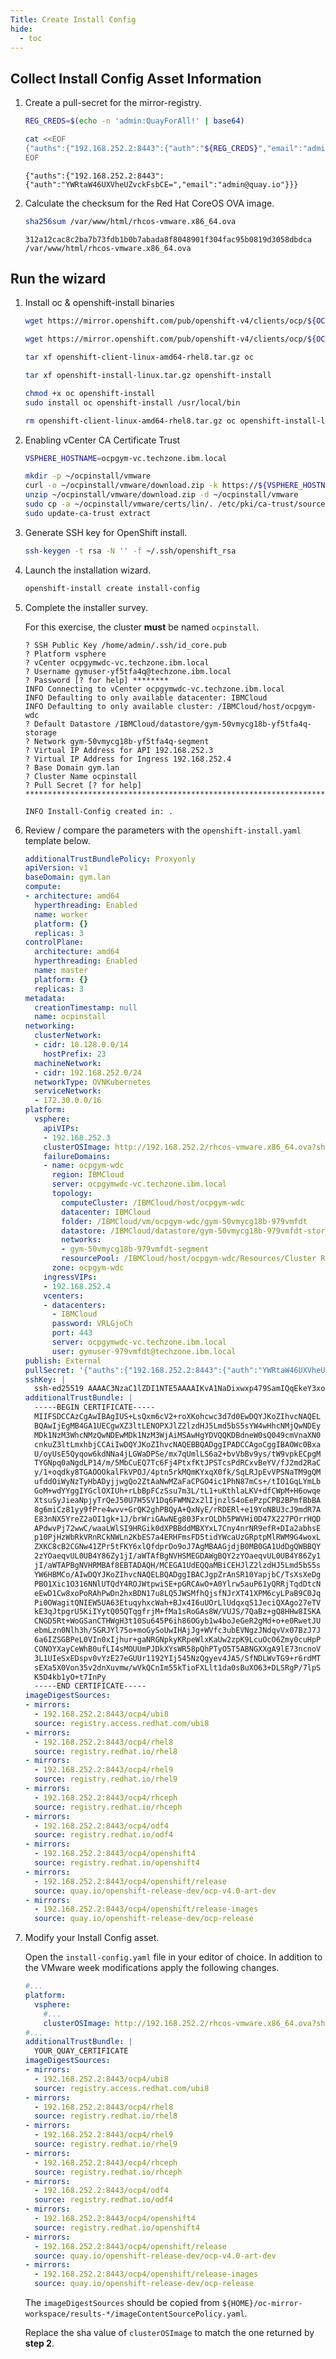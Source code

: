 ```yaml
---
Title: Create Install Config
hide:
  - toc
---
```


## Collect Install Config Asset Information

1. Create a pull-secret for the mirror-registry.

   ```sh
   REG_CREDS=$(echo -n 'admin:QuayForAll!' | base64)
   ```

   ```sh
   cat <<EOF
   {"auths":{"192.168.252.2:8443":{"auth":"${REG_CREDS}","email":"admin@quay.io"}}}
   EOF
   ```

   ```{.text .no-copy title="Example output"}
   {"auths":{"192.168.252.2:8443":{"auth":"YWRtaW46UXVheUZvckFsbCE=","email":"admin@quay.io"}}}
   ```

2. Calculate the checksum for the Red Hat CoreOS OVA image.

   ```sh
   sha256sum /var/www/html/rhcos-vmware.x86_64.ova
   ```

   ```{.text .no-copy title="Example output"}
   312a12cac8c2ba7b73fdb1b0b7abada8f8048901f304fac95b0819d3058dbdca  /var/www/html/rhcos-vmware.x86_64.ova
   ```

## Run the wizard

1. Install oc & openshift-install binaries

   ```sh
   wget https://mirror.openshift.com/pub/openshift-v4/clients/ocp/${OCP_VERSION}.${OCP_MINOR}/openshift-client-linux-amd64-rhel8.tar.gz
   ```

   ```sh
   wget https://mirror.openshift.com/pub/openshift-v4/clients/ocp/${OCP_VERSION}.${OCP_MINOR}/openshift-install-linux.tar.gz
   ```

   ```sh
   tar xf openshift-client-linux-amd64-rhel8.tar.gz oc
   ```

   ```sh
   tar xf openshift-install-linux.tar.gz openshift-install
   ```

   ```sh
   chmod +x oc openshift-install
   sudo install oc openshift-install /usr/local/bin
   ```

   ```sh
   rm openshift-client-linux-amd64-rhel8.tar.gz oc openshift-install-linux.tar.gz openshift-install
   ```

2. Enabling vCenter CA Certificate Trust

   ```sh
   VSPHERE_HOSTNAME=ocpgym-vc.techzone.ibm.local
   ```

   ```sh
   mkdir -p ~/ocpinstall/vmware
   curl -o ~/ocpinstall/vmware/download.zip -k https://${VSPHERE_HOSTNAME}/certs/download.zip
   unzip ~/ocpinstall/vmware/download.zip -d ~/ocpinstall/vmware
   sudo cp -a ~/ocpinstall/vmware/certs/lin/. /etc/pki/ca-trust/source/anchors/
   sudo update-ca-trust extract
   ```

3. Generate SSH key for OpenShift install.

   ```sh
   ssh-keygen -t rsa -N '' -f ~/.ssh/openshift_rsa
   ```

4. Launch the installation wizard.

   ```sh
   openshift-install create install-config
   ```

5. Complete the installer survey.

   For this exercise, the cluster **must** be named `ocpinstall`.

   ```{.text .no-copy title="Example"}
   ? SSH Public Key /home/admin/.ssh/id_core.pub
   ? Platform vsphere
   ? vCenter ocpgymwdc-vc.techzone.ibm.local
   ? Username gymuser-yf5tfa4q@techzone.ibm.local
   ? Password [? for help] ********
   INFO Connecting to vCenter ocpgymwdc-vc.techzone.ibm.local
   INFO Defaulting to only available datacenter: IBMCloud
   INFO Defaulting to only available cluster: /IBMCloud/host/ocpgym-wdc
   ? Default Datastore /IBMCloud/datastore/gym-50vmycg18b-yf5tfa4q-storage
   ? Network gym-50vmycg18b-yf5tfa4q-segment
   ? Virtual IP Address for API 192.168.252.3
   ? Virtual IP Address for Ingress 192.168.252.4
   ? Base Domain gym.lan
   ? Cluster Name ocpinstall
   ? Pull Secret [? for help] *********************************************************************

   INFO Install-Config created in: .
   ```

6. Review / compare the parameters with the `openshift-install.yaml` template below.

   ```{.yaml .no-copy title="Reference install-config.yaml"}
   additionalTrustBundlePolicy: Proxyonly
   apiVersion: v1
   baseDomain: gym.lan
   compute:
   - architecture: amd64
     hyperthreading: Enabled
     name: worker
     platform: {}
     replicas: 3
   controlPlane:
     architecture: amd64
     hyperthreading: Enabled
     name: master
     platform: {}
     replicas: 3
   metadata:
     creationTimestamp: null
     name: ocpinstall
   networking:
     clusterNetwork:
     - cidr: 10.128.0.0/14
       hostPrefix: 23
     machineNetwork:
     - cidr: 192.168.252.0/24
     networkType: OVNKubernetes
     serviceNetwork:
     - 172.30.0.0/16
   platform:
     vsphere:
       apiVIPs:
       - 192.168.252.3
       clusterOSImage: http://192.168.252.2/rhcos-vmware.x86_64.ova?sha256=312a12cac8c2ba7b73fdb1b0b7abada8f8048901f304fac95b0819d3058dbdca
       failureDomains:
       - name: ocpgym-wdc
         region: IBMCloud
         server: ocpgymwdc-vc.techzone.ibm.local
         topology:
           computeCluster: /IBMCloud/host/ocpgym-wdc
           datacenter: IBMCloud
           folder: /IBMCloud/vm/ocpgym-wdc/gym-50vmycg18b-979vmfdt
           datastore: /IBMCloud/datastore/gym-50vmycg18b-979vmfdt-storage
           networks:
           - gym-50vmycg18b-979vmfdt-segment
           resourcePool: /IBMCloud/host/ocpgym-wdc/Resources/Cluster Resource Pool/Gym Member Resource Pool/gym-50vmycg18b-979vmfdt
         zone: ocpgym-wdc
       ingressVIPs:
       - 192.168.252.4
       vcenters:
       - datacenters:
         - IBMCloud
         password: VRLGjoCh
         port: 443
         server: ocpgymwdc-vc.techzone.ibm.local
         user: gymuser-979vmfdt@techzone.ibm.local
   publish: External
   pullSecret: '{"auths":{"192.168.252.2:8443":{"auth":"YWRtaW46UXVheUZvckFsbCE=","email":"admin@quay.io"}}}'
   sshKey: |
     ssh-ed25519 AAAAC3NzaC1lZDI1NTE5AAAAIKvA1NaDixwxp479SamIQqEkeY3xobH8X/M/cmgattNY core@bastion
   additionalTrustBundle: |
     -----BEGIN CERTIFICATE-----
     MIIFSDCCAzCgAwIBAgIUS+LsQxm6cV2+roXKohcwc3d7d0EwDQYJKoZIhvcNAQEL
     BQAwIjEgMB4GA1UECgwXZ3ltLENOPXJlZ2lzdHJ5Lmd5bS5sYW4wHhcNMjQwNDEy
     MDk1NzM3WhcNMzQwNDEwMDk1NzM3WjAiMSAwHgYDVQQKDBdneW0sQ049cmVnaXN0
     cnkuZ3ltLmxhbjCCAiIwDQYJKoZIhvcNAQEBBQADggIPADCCAgoCggIBAOWc0Bxa
     U/oyUsE5Qyqow6kdNNa4jLGWaDPSe/mx7qUmlLS6a2+bvVbBv9ys/tW9vpkECpgM
     TYGNpq0aNgdLP14/m/5MbCuEQ7Tc6Fj4PtxfKtJPSTcsPdRCxvBeYV/fJ2md2RaC
     y/1+oqdky8TGAOOOkalFkVPOJ/4ptn5rkMQmKYxqX0fk/SqLRJpEvVPSNaTM9gQM
     ufddOiWyNzTyHbADyjjwgQo2ZtAaNwMZaFaCPGO4ic1PhN87mCs+/tIO1GqLYmLb
     GoM+wdYYggIYGclOXIUh+rLbBpFCzSsu7m3L/tL1+uKthlaLKV+dfCWpM+H6owqe
     XtsuSyJieaNpjyTrQeJ50U7H5SV1Dq6FWMN2x2lIjnzlS4oEePzpCPB2BPmfBbBA
     8g6miCz81yy9fPre4wvv+GrQK2ghPBQyA+QxNyE/rRDERl+e19YoNBU3cJ9mdR7A
     E83nNX5YreZ2aOI1gk+1J/brWriGAwNEg803FxrOLDh5PWVHi0D47X227POrrHQD
     APdwvPj72wwC/waaLWlSI9HRGik0dXPBBddMBXYxL7Cny4nrNR9efR+DIa2abhsE
     p10PjHzWbRkVRnRCkNWLn2KbES7a4ERHFmsFD5tidYWcaUzGRptpMlRWM9G4woxL
     ZXKC8cB2CGNw41ZPr5tFKY6xlQfdprDo9oJ7AgMBAAGjdjB0MB0GA1UdDgQWBBQY
     2zYOaeqvUL0UB4Y86Zy1jI/aWTAfBgNVHSMEGDAWgBQY2zYOaeqvUL0UB4Y86Zy1
     jI/aWTAPBgNVHRMBAf8EBTADAQH/MCEGA1UdEQQaMBiCEHJlZ2lzdHJ5Lmd5bS5s
     YW6HBMCo/AIwDQYJKoZIhvcNAQELBQADggIBACJgpZrAnSR10YapjbC/TsXsXeDg
     PBO1Xic1O316NNlUTQdY4ROJWtpwiSE+pGRCAwO+A0Ylrw5auP61yQRRjTqdDtcN
     eEwD1Cw8xoPoRAhPwDn2hxBDN17u8LQ5JWSMfhQjsfNJrXT41XPM6cyLPaB9C0Jq
     Pi0OWagitQNIEW5UA63EtuqyhxcWah+BJx4I6uUOrLlUdqxqS1JeciQXAgo27eTV
     kE3qJtpgrU5KiIYytQ05QTqgfrjM+fMa1sRoGAs8W/VUJS/7QaBz+gQ8HHw8ISKA
     CNGD5Rt+WoGSanCTHWgH3t10Su645P6ih86OGyb1w4boJeGeR2gMd+o+e0RwetJU
     ebmLzn0Nlh3h/5GRJYl75o+moGySoUwIHAjJg+WVfc3ubEVNgzJNdqvVx07BzJ7J
     6a6IZSGBPeL0VIn0xIjhur+gaNRGNpkyKRpeWlxKaUw2zpK9LcuOcO6Zmy0cuHpP
     CONOYXayCeWhB0ufLI4sMOUUmPJDkXYsWR58pQhPTyO5T5ABNGXXgA9lE73ncnoV
     3L1UIeSxEDspv0vYzE27eGUUr1192YIj545NzQgyev4JA5/SfNDLWvTG9+r6rdMT
     sEXa5X0Von35v2dnXuvmw/wVkQCnIm55kTioFXLlt1da0sBuXO63+DLSRgP/7lpS
     K5D4kb1yO+t7InPy
     -----END CERTIFICATE-----
   imageDigestSources:
   - mirrors:
     - 192.168.252.2:8443/ocp4/ubi8
     source: registry.access.redhat.com/ubi8
   - mirrors:
     - 192.168.252.2:8443/ocp4/rhel8
     source: registry.redhat.io/rhel8
   - mirrors:
     - 192.168.252.2:8443/ocp4/rhel9
     source: registry.redhat.io/rhel9
   - mirrors:
     - 192.168.252.2:8443/ocp4/rhceph
     source: registry.redhat.io/rhceph
   - mirrors:
     - 192.168.252.2:8443/ocp4/odf4
     source: registry.redhat.io/odf4
   - mirrors:
     - 192.168.252.2:8443/ocp4/openshift4
     source: registry.redhat.io/openshift4
   - mirrors:
     - 192.168.252.2:8443/ocp4/openshift/release
     source: quay.io/openshift-release-dev/ocp-v4.0-art-dev
   - mirrors:
     - 192.168.252.2:8443/ocp4/openshift/release-images
     source: quay.io/openshift-release-dev/ocp-release
   ```

7. Modify your Install Config asset.

   Open the `install-config.yaml` file in your editor of choice. In addition to the VMware week modifications apply the following changes.

   ```{.yaml .no-copy title="Restricted network modifications"}
   #...
   platform:
     vsphere:
       #...
       clusterOSImage: http://192.168.252.2/rhcos-vmware.x86_64.ova?sha256=312a12cac8c2ba7b73fdb1b0b7abada8f8048901f304fac95b0819d3058dbdca
   #...
   additionalTrustBundle: |
     YOUR_QUAY_CERTIFICATE
   imageDigestSources:
   - mirrors:
     - 192.168.252.2:8443/ocp4/ubi8
     source: registry.access.redhat.com/ubi8
   - mirrors:
     - 192.168.252.2:8443/ocp4/rhel8
     source: registry.redhat.io/rhel8
   - mirrors:
     - 192.168.252.2:8443/ocp4/rhel9
     source: registry.redhat.io/rhel9
   - mirrors:
     - 192.168.252.2:8443/ocp4/rhceph
     source: registry.redhat.io/rhceph
   - mirrors:
     - 192.168.252.2:8443/ocp4/odf4
     source: registry.redhat.io/odf4
   - mirrors:
     - 192.168.252.2:8443/ocp4/openshift4
     source: registry.redhat.io/openshift4
   - mirrors:
     - 192.168.252.2:8443/ocp4/openshift/release
     source: quay.io/openshift-release-dev/ocp-v4.0-art-dev
   - mirrors:
     - 192.168.252.2:8443/ocp4/openshift/release-images
     source: quay.io/openshift-release-dev/ocp-release
   ```

   The `imageDigestSources` should be copied from `${HOME}/oc-mirror-workspace/results-*/imageContentSourcePolicy.yaml`.

   Replace the sha value of `clusterOSImage` to match the one returned by **step 2**.
